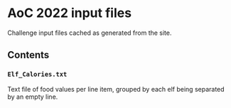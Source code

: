 # AoC 2022 input files

Challenge input files cached as generated from the site.

## Contents

### `Elf_Calories.txt`

Text file of food values per line item,
grouped by each elf being separated by an empty line.
